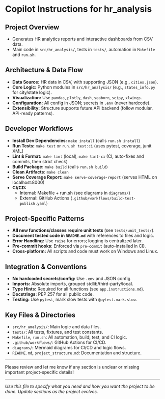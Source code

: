 
# Copilot Instructions for hr_analysis

## Project Overview
- Generates HR analytics reports and interactive dashboards from CSV data.
- Main code in `src/hr_analysis/`, tests in `tests/`, automation in `Makefile` and `run.sh`.

## Architecture & Data Flow
- **Data Source:** HR data in CSV, with supporting JSON (e.g., `cities.json`).
- **Core Logic:** Python modules in `src/hr_analysis/` (e.g., `states_info.py` for city/state logic).
- **Visualization:** Use `pandas`, `plotly`, `dash`, `seaborn`, `scipy`, `xlwings`.
- **Configuration:** All config in JSON; secrets in `.env` (never hardcode).
- **Extensibility:** Structure supports future API backend (follow modular, API-ready patterns).

## Developer Workflows
- **Install Dev Dependencies:** `make install` (calls `run.sh install`)
- **Run Tests:** `make test` or `run.sh test:ci` (uses pytest, coverage, junit XML)
- **Lint & Format:** `make lint` (local), `make lint-ci` (CI, auto-fixes and commits, then strict check)
- **Build Package:** `make build` (calls `run.sh build`)
- **Clean Artifacts:** `make clean`
- **Serve Coverage Report:** `make serve-coverage-report` (serves HTML on localhost:8000)
- **CI/CD:** 
  - Internal: Makefile + run.sh (see diagrams in `diagrams/`)
  - External: GitHub Actions (`.github/workflows/build-test-publish.yaml`)

## Project-Specific Patterns
- **All new functions/classes require unit tests** (see `tests/unit_tests/`).
- **Document tested code in `README.md`** with references to files and logic.
- **Error Handling:** Use `raise` for errors; logging is centralized later.
- **Pre-commit hooks:** Enforced via `pre-commit` (auto-installed in CI).
- **Cross-platform:** All scripts and code must work on Windows and Linux.

## Integration & Conventions
- **No hardcoded secrets/config:** Use `.env` and JSON config.
- **Imports:** Absolute imports, grouped stdlib/third-party/local.
- **Type Hints:** Required for all functions (see `app.instructions.md`).
- **Docstrings:** PEP 257 for all public code.
- **Testing:** Use `pytest`, mark slow tests with `@pytest.mark.slow`.

## Key Files & Directories
- `src/hr_analysis/`: Main logic and data files.
- `tests/`: All tests, fixtures, and test constants.
- `Makefile`, `run.sh`: All automation, build, test, and CI logic.
- `.github/workflows/`: GitHub Actions for CI/CD.
- `diagrams/`: Mermaid diagrams for CI/CD and logic flows.
- `README.md`, `project_structure.md`: Documentation and structure.

---

Please review and let me know if any section is unclear or missing important project-specific details!

---

*Use this file to specify what you need and how you want the project to be done. Update sections as the project evolves.*